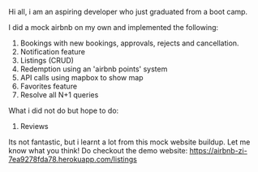 Hi all, i am an aspiring developer who just graduated from a boot camp. 

I did a mock airbnb on my own and implemented the following:
1) Bookings with new bookings, approvals, rejects and cancellation. 
2) Notification feature
3) Listings (CRUD)
4) Redemption using an 'airbnb points' system
5) API calls using mapbox to show map
6) Favorites feature
7) Resolve all N+1 queries

What i did not do but hope to do:
1) Reviews

Its not fantastic, but i learnt a lot from this mock website buildup. Let me know what you think!
Do checkout the demo website:
https://airbnb-zi-7ea9278fda78.herokuapp.com/listings